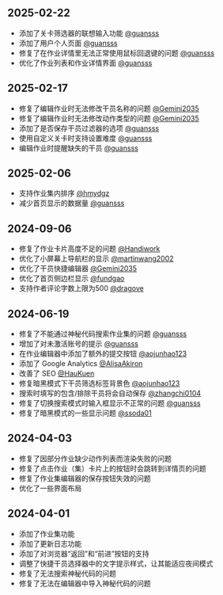 ## 2025-02-22

- 添加了关卡筛选器的联想输入功能 [@guansss](https://github.com/guansss)
- 添加了用户个人页面 [@guansss](https://github.com/guansss)
- 修复了在作业详情里无法正常使用鼠标回退键的问题 [@guansss](https://github.com/guansss)
- 优化了作业列表和作业详情界面 [@guansss](https://github.com/guansss)

## 2025-02-17

- 修复了编辑作业时无法修改干员名称的问题 [@Gemini2035](https://github.com/Gemini2035)
- 修复了编辑作业时无法修改动作类型的问题 [@Gemini2035](https://github.com/Gemini2035)
- 添加了是否保存干员过滤器的选项 [@guansss](https://github.com/guansss)
- 使用自定义关卡时支持设置难度 [@guansss](https://github.com/guansss)
- 编辑作业时提醒缺失的干员 [@guansss](https://github.com/guansss)

## 2025-02-06

- 支持作业集内排序 [@hmydgz](https://github.com/hmydgz)
- 减少首页显示的数据量 [@guansss](https://github.com/guansss)

## 2024-09-06

- 修复了作业卡片高度不足的问题 [@Handiwork](https://github.com/Handiwork)
- 优化了小屏幕上导航栏的显示 [@martinwang2002](https://github.com/martinwang2002)
- 优化了干员快捷编辑器 [@Gemini2035](https://github.com/Gemini2035)
- 优化了首页侧边栏显示 [@fundgao](https://github.com/fundgao)
- 支持作者评论字数上限为500 [@dragove](https://github.com/dragove)

## 2024-06-19

- 修复了不能通过神秘代码搜索作业集的问题 [@guansss](https://github.com/guansss)
- 增加了对未激活账号的提示 [@guansss](https://github.com/guansss)
- 在作业编辑器中添加了额外的提交按钮 [@aojunhao123](https://github.com/aojunhao123)
- 添加了 Google Analytics [@AlisaAkiron](https://github.com/AlisaAkiron)
- 改善了 SEO [@HauKuen](https://github.com/HauKuen)
- 修复暗黑模式下干员筛选标签背景色 [@aojunhao123](https://github.com/aojunhao123)
- 搜索时填写的包含/排除干员将会自动保存 [@zhangchi0104](https://github.com/zhangchi0104)
- 修复了切换搜索模式时输入框显示不正常的问题 [@guansss](https://github.com/guansss)
- 修复了暗黑模式的一些显示问题 [@ssoda01](https://github.com/ssoda01)

## 2024-04-03

- 修复了因部分作业缺少动作列表而渲染失败的问题
- 修复了点击作业（集）卡片上的按钮时会跳转到详情页的问题
- 修复了作业集编辑器的保存按钮失效的问题
- 优化了一些界面布局

## 2024-04-01

- 添加了作业集功能
- 添加了更新日志功能
- 添加了对浏览器“返回”和“前进”按钮的支持
- 调整了快捷干员选择器中的文字提示样式，让其能适应夜间模式
- 修复了无法搜索神秘代码的问题
- 修复了无法在编辑器中导入神秘代码的问题
